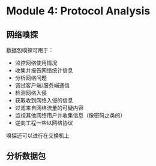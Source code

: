 # Module 4: Protocol Analysis

## 网络嗅探

数据包嗅探可用于：

- 监控网络使用情况
- 收集并报告网络统计信息
- 分析网络问题
- 调试客户端/服务端通信
- 检测网络入侵
- 获取收到网络入侵的信息
- 过滤来自网络流量的可疑内容
- 监视其他网络用户并收集信息（像密码之类的）
- 逆向工程一些以网络协议

嗅探还可以进行在交换机上

## 分析数据包



